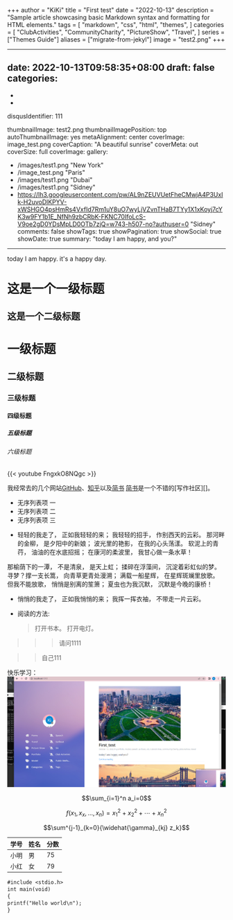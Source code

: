 +++
author = "KiKi"
title = "First test"
date = "2022-10-13"
description = "Sample article showcasing basic Markdown syntax and formatting for HTML elements."
tags = [
"markdown",
"css",
"html",
"themes",
]
categories = [
"ClubActivities",
"CommunityCharity",
"PictureShow",
"Travel",
]
series = ["Themes Guide"]
aliases = ["migrate-from-jekyl"]
image = "test2.png"
+++

---
date: 2022-10-13T09:58:35+08:00
draft: false
categories:
- 
  
- 
  
- 

disqusIdentifier: 111

thumbnailImage: test2.png
thumbnailImagePosition: top
autoThumbnailImage: yes
metaAlignment: center
coverImage: image_test.png
coverCaption: "A beautiful sunrise"
coverMeta: out
coverSize: full
coverImage: 
gallery:
- /images/test1.png "New York"
- /image_test.png "Paris"
- /images/test1.png "Dubai"
- /images/test1.png "Sidney"
- https://lh3.googleusercontent.com/pw/AL9nZEUVUetFheCMwjA4P3UxIk-H2uvoDlKPYV-xWSHGO4psHmRs4VxfId7Rm1uY8uO7wyLjVZvnTHaB7TYy1X1xKoyj7cYK3w9FY1b1E_NfNh9zbCRbK-FKNC70IfoLcS-V9oe2gD0YDsMpLD0OTb7zjQ=w743-h507-no?authuser=0 "Sidney"
comments: false
showTags: true
showPagination: true
showSocial: true
showDate: true
summary: "today I am happy, and you?"
---

today I am happy. it's a happy day.

这是一个一级标题
============================

这是一个二级标题
--------------------------------------------------


# 一级标题
## 二级标题
### 三级标题
#### 四级标题
##### 五级标题
###### 六级标题


{{< youtube FngxkO8NQgc >}}

我经常去的几个网站[GitHub][1]、[知乎][2]以及[简书][3]
[简书][3]是一个不错的[写作社区][]。

[1]:https://github.com "GitHub"
[2]:https://www.zhihu.com "知乎"
[3]:http://www.jianshu.com "简书"

- 无序列表项 一
- 无序列表项 二
- 无序列表项 三


*   轻轻的我走了， 正如我轻轻的来； 我轻轻的招手， 作别西天的云彩。
那河畔的金柳， 是夕阳中的新娘； 波光里的艳影， 在我的心头荡漾。
软泥上的青荇， 油油的在水底招摇； 在康河的柔波里， 我甘心做一条水草！

那榆荫下的一潭， 不是清泉， 是天上虹； 揉碎在浮藻间， 沉淀着彩虹似的梦。
寻梦？撑一支长篙， 向青草更青处漫溯； 满载一船星辉， 在星辉斑斓里放歌。
但我不能放歌， 悄悄是别离的笙箫； 夏虫也为我沉默， 沉默是今晚的康桥！


*   悄悄的我走了， 正如我悄悄的来； 我挥一挥衣袖， 不带走一片云彩。

*   阅读的方法:

    > 打开书本。
    > 打开电灯。



>>> 请问1111

>>自己111

快乐学习：
![快乐学习1](/images/test1.png)

$$\sum_{i=1}^n a_i=0$$

$$f(x_1,x_x,\ldots,x_n) = x_1^2 + x_2^2 + \cdots + x_n^2 $$

$$\sum^{j-1}_{k=0}{\widehat{\gamma}_{kj} z_k}$$


学号|姓名|分数
-|-|-
小明|男|75
小红|女|79

```
#include <stdio.h>
int main(void)
{
printf("Hello world\n");
}
```